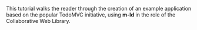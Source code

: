 This tutorial walks the reader through the creation of an example application based on the popular TodoMVC initiative, using **m-ld** in the role of the Collaborative Web Library.